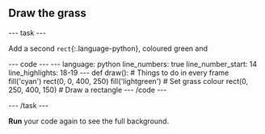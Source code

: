 <h2 class="c-project-heading--task">Draw the grass</h2>

--- task ---

Add a second `rect`{:.language-python}, coloured green and  

<div class="c-project-code">
--- code ---
---
language: python
line_numbers: true
line_number_start: 14
line_highlights: 18-19
---
def draw():
# Things to do in every frame
    fill('cyan')
    rect(0, 0, 400, 250)
    fill('lightgreen')  # Set grass colour
    rect(0, 250, 400, 150)  # Draw a rectangle
--- /code ---
</div>

--- /task ---

**Run** your code again to see the full background.

